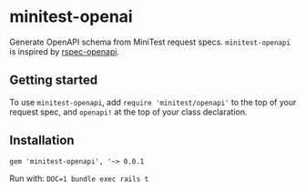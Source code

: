 # minitest-openai
Generate OpenAPI schema from MiniTest request specs. `minitest-openapi` 
is inspired by [rspec-openapi](https://github.com/exoego/rspec-openapi).

## Getting started

To use `minitest-openapi`, add `require 'minitest/openapi'` to 
the top of your request spec, and `openapi!` at the top of 
your class declaration.

## Installation

`gem 'minitest-openapi', '~> 0.0.1`

Run with: `DOC=1 bundle exec rails t` 